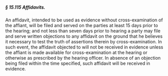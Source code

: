 ##### § 15.115 Affidavits. #####

An affidavit, intended to be used as evidence without cross-examination of the affiant, will be filed and served on the parties at least 15 days prior to the hearing; and not less than seven days prior to hearing a party may file and serve written objections to any affidavit on the ground that he believes it necessary to test the truth of assertions therein by cross-examination. In such event, the affidavit objected to will not be received in evidence unless the affiant is made available for cross-examination at the hearing or otherwise as prescribed by the hearing officer. In absence of an objection being filed within the time specified, such affidavit will be received in evidence.
